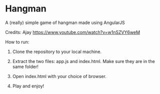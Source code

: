 # Hangman
A (really) simple game of hangman made using AngularJS

Credits: Ajay https://www.youtube.com/watch?v=w1nSZVY6weM

How to run: 

1) Clone the repository to your local machine. 

2) Extract the two files: app.js and index.html. Make sure they are in the same folder!

3) Open index.html with your choice of browser. 

4) Play and enjoy!

